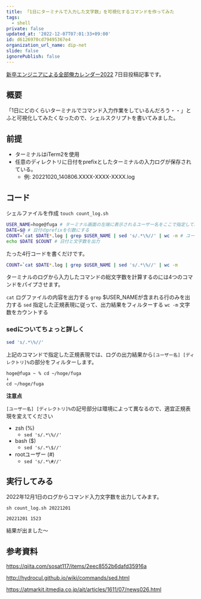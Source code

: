 ```yaml
---
title: 「1日にターミナルで入力した文字数」を可視化するコマンドを作ってみた
tags:
  - shell
private: false
updated_at: '2022-12-07T07:01:33+09:00'
id: d6126970cd79495367e4
organization_url_name: dip-net
slide: false
ignorePublish: false
---
```

[新卒エンジニアによる全部俺カレンダー2022](https://qiita.com/advent-calendar/2022/arie_onlyme2022) 7日目投稿記事です。

## 概要
「1日にどのくらいターミナルでコマンド入力作業をしているんだろう・・」とふと可視化してみたくなったので、シェルスクリプトを書いてみました。


## 前提
- ターミナルはiTerm2を使用
- 任意のディレクトリに日付をprefixとしたターミナルの入力ログが保存されている。
    - 例: 20221020_140806.XXXX-XXXX-XXXX.log

## コード

シェルファイルを作成
`touch count_log.sh`

```count_log.sh
USER_NAME=hoge@fuga # ターミナル画面の左端に表示されるユーザー名をここで指定してあげます。
DATE=$@ # 日付のprefixを引数にする
COUNT=`cat $DATE*.log | grep $USER_NAME | sed 's/.*\%//' | wc -m # ユーザー名でgrepして入力コマンド部分をフィルターする
echo $DATE $COUNT # 日付と文字数を出力
```

たった4行コードを書くだけです。

```sh
COUNT=`cat $DATE*.log | grep $USER_NAME | sed 's/.*\%//' | wc -m
```
ターミナルのログから入力したコマンドの総文字数を計算するのには4つのコマンドをパイプさせます。


`cat` ログファイルの内容を出力する
`grep` $USER_NAMEが含まれる行のみを出力する
`sed` 指定した正規表現に従って、出力結果をフィルターする
`wc -m` 文字数をカウントする


### sedについてちょっと詳しく

```sh
sed 's/.*\%//'
```
上記のコマンドで指定した正規表現では、ログの出力結果から`[ユーザー名] [ディレクトリ]%`の部分をフィルターします。

```
hoge@fuga ~ % cd ~/hoge/fuga
↓
cd ~/hoge/fuga
```

**注意点**

`[ユーザー名] [ディレクトリ]%`の記号部分は環境によって異なるので、適宜正規表現を変えてください

- zsh (%)
    - `sed 's/.*\%//'`
- bash ($)
    - `sed 's/.*\$//'`
- rootユーザー (#)
    - `sed 's/.*\#//'`


## 実行してみる
2022年12月1日のログからコマンド入力文字数を出力してみます。
```
sh count_log.sh 20221201

20221201 1523
```

結果が出ました〜



## 参考資料
https://qiita.com/sosat117/items/2eec8552b6dafd35916a

http://hydrocul.github.io/wiki/commands/sed.html

https://atmarkit.itmedia.co.jp/ait/articles/1611/07/news026.html
